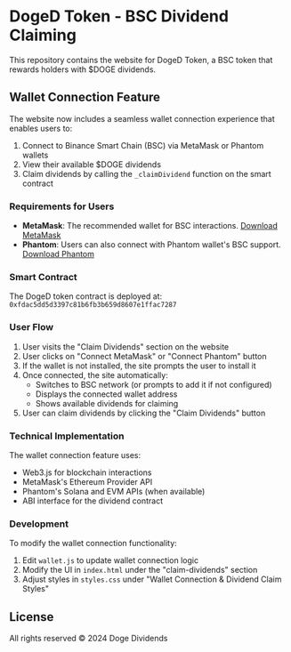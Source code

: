 # DogeD Token - BSC Dividend Claiming

This repository contains the website for DogeD Token, a BSC token that rewards holders with $DOGE dividends.

## Wallet Connection Feature

The website now includes a seamless wallet connection experience that enables users to:

1. Connect to Binance Smart Chain (BSC) via MetaMask or Phantom wallets
2. View their available $DOGE dividends
3. Claim dividends by calling the `_claimDividend` function on the smart contract

### Requirements for Users

- **MetaMask**: The recommended wallet for BSC interactions. [Download MetaMask](https://metamask.io/download.html)
- **Phantom**: Users can also connect with Phantom wallet's BSC support. [Download Phantom](https://phantom.app/download)

### Smart Contract

The DogeD token contract is deployed at: `0xfdac5dd5d3397c81b6fb3b659d8607e1ffac7287`

### User Flow

1. User visits the "Claim Dividends" section on the website
2. User clicks on "Connect MetaMask" or "Connect Phantom" button
3. If the wallet is not installed, the site prompts the user to install it
4. Once connected, the site automatically:
   - Switches to BSC network (or prompts to add it if not configured)
   - Displays the connected wallet address
   - Shows available dividends for claiming
5. User can claim dividends by clicking the "Claim Dividends" button

### Technical Implementation

The wallet connection feature uses:

- Web3.js for blockchain interactions
- MetaMask's Ethereum Provider API
- Phantom's Solana and EVM APIs (when available)
- ABI interface for the dividend contract

### Development

To modify the wallet connection functionality:

1. Edit `wallet.js` to update wallet connection logic
2. Modify the UI in `index.html` under the "claim-dividends" section
3. Adjust styles in `styles.css` under "Wallet Connection & Dividend Claim Styles"

## License

All rights reserved © 2024 Doge Dividends 